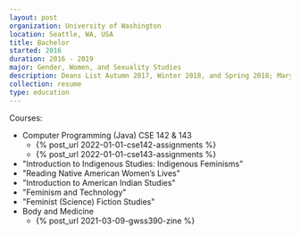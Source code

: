```yaml
---
layout: post
organization: University of Washington
location: Seattle, WA, USA
title: Bachelor
started: 2016
duration: 2016 - 2019
major: Gender, Women, and Sexuality Studies
description: Deans List Autumn 2017, Winter 2018, and Spring 2018; Mary Gates Scholar 2018, Husky 100 Nominee 2019
collection: resume
type: education
---
```


Courses:
- Computer Programming (Java) CSE 142 & 143
  - {% post_url 2022-01-01-cse142-assignments %}
  - {% post_url 2022-01-01-cse143-assignments %}
- "Introduction to Indigenous Studies: Indigenous Feminisms"
- "Reading Native American Women’s Lives"
- "Introduction to American Indian Studies"
- "Feminism and Technology"
- "Feminist (Science) Fiction Studies"
- Body and Medicine
  - {% post_url 2021-03-09-gwss390-zine %}
